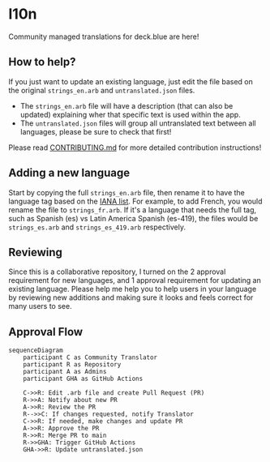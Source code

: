# l10n

Community managed translations for deck.blue are here!

## How to help?

If you just want to update an existing language, just edit the file based on the original `strings_en.arb` and `untranslated.json` files.

- The `strings_en.arb` file will have a description (that can also be updated) explaining wher that specific text is used within the app.
- The `untranslated.json` files will group all untranslated text between all languages, please be sure to check that first!

Please read [CONTRIBUTING.md](CONTRIBUTING.md) for more detailed contribution instructions!

## Adding a new language

Start by copying the full `strings_en.arb` file, then rename it to have the language tag based on the [IANA list](https://www.iana.org/assignments/language-subtag-registry/language-subtag-registry). For example, to add French, you would rename the file to `strings_fr.arb`. If it's a language that needs the full tag, such as Spanish (es) vs Latin America Spanish (es-419), the files would be `strings_es.arb` and `strings_es_419.arb` respectively.

## Reviewing

Since this is a collaborative repository, I turned on the 2 approval requirement for new languages, and 1 approval requirement for updating an existing language. Please help me help you to help users in your language by reviewing new additions and making sure it looks and feels correct for many users to see.

## Approval Flow

```mermaid
sequenceDiagram
    participant C as Community Translator
    participant R as Repository
    participant A as Admins
    participant GHA as GitHub Actions

    C->>R: Edit .arb file and create Pull Request (PR)
    R->>A: Notify about new PR
    A->>R: Review the PR
    R-->>C: If changes requested, notify Translator
    C->>R: If needed, make changes and update PR
    A->>R: Approve the PR
    R->>R: Merge PR to main
    R->>GHA: Trigger GitHub Actions
    GHA->>R: Update untranslated.json
```
